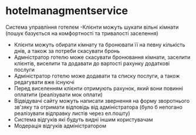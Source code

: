 # hotelmanagmentservice
Cистема управління готелем
-Клієнти можуть шукати вільні кімнати (пошук базується на комфортності та тривалості заселення)
- Клієнти можуть обирати кімнату  та бронювати її на певну кількість днів, а також за потреби скасувати бронь
- Адмністратор готелю може скасувати бронювання кімнати, заселити клієнтів, виселити та додавати до вартості рахунку додаткові послуги
- Адміністратор готелю може додавати та списку послуги, а також редагувати вже існуючі
- Перед виселенням клієнти отримують рахунок, який вони повинні оплатити (реалізувати мок оплати)
- Відвідувачі сайту можуть написати звернення на форму зворотнього зв'зяку та отримати відповідь від адміністратора (було б непогано реалізувати відправку листів через ел.пошту)
- Система відгуків які будуть видні іншим користувачам
- Модерація відгуків адміністратором
